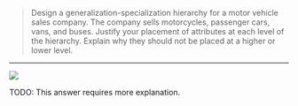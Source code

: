 > Design a generalization-specialization hierarchy for a motor vehicle sales 
> company. The company sells motorcycles, passenger cars, vans, and buses. Justify
> your placement of attributes at each level of the hierarchy. Explain why they should 
> not be placed at a higher or lower level.

--------------------------------

<img src="../solution_for_6.29.png"/>

TODO: This answer requires more explanation.